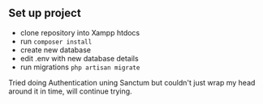 ## Set up project
- clone repository into Xampp htdocs
- run `composer install`
- create new database
- edit .env with new database details
- run migrations `php artisan migrate`

Tried doing Authentication uning Sanctum but couldn't just wrap my head around it in time, will continue trying.
